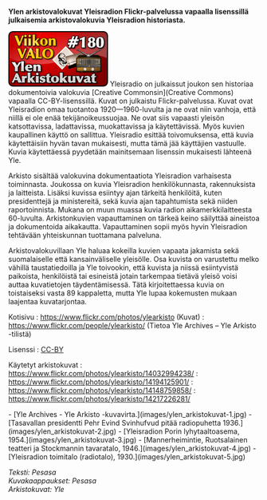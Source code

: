 <!--
Title: Ylen arkistokuvat
Week: 4x24
Number: 180
Date: 2014/06/08
Pageimage: valo180-ylen_arkistokuvat.png
Tags: Kaikki alustat,Kuvat,Valokuvat,Aineisto
-->

**Ylen arkistovalokuvat Yleisradion Flickr-palvelussa vapaalla
lisenssillä julkaisemia arkistovalokuvia Yleisradion historiasta.**

![](images/valo180-ylen_arkistokuvat.png "fig:valo180-ylen_arkistokuvat.png")
Yleisradio on julkaissut joukon sen historiaa dokumentoivia valokuvia
[Creative Commonsin](Creative Commons) vapaalla
CC-BY-lisenssillä. Kuvat on julkaistu Flickr-palvelussa. Kuvat ovat
Yleisradion omaa tuotantoa 1920—1960-luvulta ja ne ovat niin vanhoja,
että niillä ei ole enää tekijänoikeussuojaa. Ne ovat siis vapaasti
yleisön katsottavissa, ladattavissa, muokattavissa ja käytettävissä.
Myös kuvien kaupallinen käyttö on sallittua. Yleisradio esittää
toivomuksensa, että kuvia käytettäisiin hyvän tavan mukaisesti, mutta
tämä jää käyttäjien vastuulle. Kuvia käytettäessä pyydetään mainitsemaan
lisenssin mukaisesti lähteenä Yle.

Arkisto sisältää valokuvina dokumentaatiota Yleisradion varhaisesta
toiminnasta. Joukossa on kuvia Yleisradion henkilökunnasta,
rakennuksista ja laitteista. Lisäksi kuvissa esiintyy ajan tärkeitä
henkilöitä, kuten presidenttejä ja ministereitä, sekä kuvia ajan
tapahtumista sekä niiden raportoinnista. Mukana on muun muassa kuvia
radion aikamerkkilaitteesta 60-luvulta. Arkistonkuvien vapauttaminen on
tärkeä keino säilyttää aineistoa ja dokumentoida aikakautta.
Vapauttaminen sopii myös hyvin Yleisradion tehtävään yhteiskunnan
tuottamana palveluna.

Arkistovalokuvillaan Yle haluaa kokeilla kuvien vapaata jakamista sekä
suomalaiselle että kansainväliselle yleisölle. Osa kuvista on varustettu
melko vähillä taustatiedoilla ja Yle toivookin, että kuvista ja niissä
esiintyvistä paikoista, henkilöistä tai esineistä jotain tarkempaa
tietävä yleisö voisi auttaa kuvatietojen täydentämisessä. Tätä
kirjoitettaessa kuvia on toistaiseksi vasta 89 kappaletta, mutta Yle
lupaa kokemusten mukaan laajentaa kuvatarjontaa.

Kotisivu
:   <https://www.flickr.com/photos/ylearkisto> (Kuvat)
:   <https://www.flickr.com/people/ylearkisto/> (Tietoa Yle Archives –
    Yle Arkisto -tilistä)

Lisenssi
:   [CC-BY](https://creativecommons.org/licenses/by/2.0/)

Käytetyt arkistokuvat
:   <https://www.flickr.com/photos/ylearkisto/14032994238/>
:   <https://www.flickr.com/photos/ylearkisto/14194125901/>
:   <https://www.flickr.com/photos/ylearkisto/14148759858/>
:   <https://www.flickr.com/photos/ylearkisto/14217226281/>

<div class="psgallery" markdown="1">
-   [Yle Archives - Yle Arkisto
    -kuvavirta.](images/ylen_arkistokuvat-1.jpg)
-   [Tasavallan presidentti Pehr Evind Svinhufvud pitää radiopuhetta
    1936.](images/ylen_arkistokuvat-2.jpg)
-   [Yleisradion Porin lyhytaaltoasema,
    1954.](images/ylen_arkistokuvat-3.jpg)
-   [Mannerheimintie, Ruotsalainen teatteri ja Stockmannin tavaratalo,
    1946.](images/ylen_arkistokuvat-4.jpg)
-   [Yleisradion toimitalo (radiotalo),
    1930.](images/ylen_arkistokuvat-5.jpg)
</div>

*Teksti: Pesasa* <br />
*Kuvakaappaukset: Pesasa* <br />
*Arkistokuvat: Yle*

